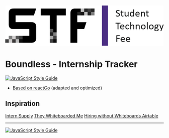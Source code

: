 ![Alt text](app/images/logo.png?raw=true "Title")

# Boundless - Internship Tracker

[![JavaScript Style Guide](https://img.shields.io/badge/code_style-standard-brightgreen.svg)](https://standardjs.com)

- [Based on reactGo](https://github.com/reactGo/reactGo/) (adapted and optimized)

## Inspiration

[Intern Supply](intern.supply)
[They Whiteboarded Me](http://they.whiteboarded.me/companies-that-whiteboard.html)
[Hiring without Whiteboards Airtable](https://airtable.com/shr5TdnpVYVTpeRrN/tbluCbToxQ2knSLhh)

---

[![JavaScript Style Guide](https://cdn.rawgit.com/feross/standard/master/badge.svg)](https://github.com/feross/standard)
